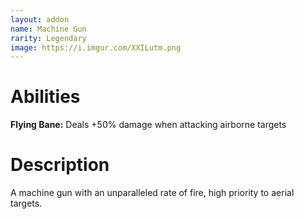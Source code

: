 ```yaml
---
layout: addon
name: Machine Gun
rarity: Legendary
image: https://i.imgur.com/XXILutm.png
---
```


# Abilities

**Flying Bane:** Deals +50% damage when attacking airborne targets

# Description

A machine gun with an unparalleled rate of fire, high priority to aerial targets.
